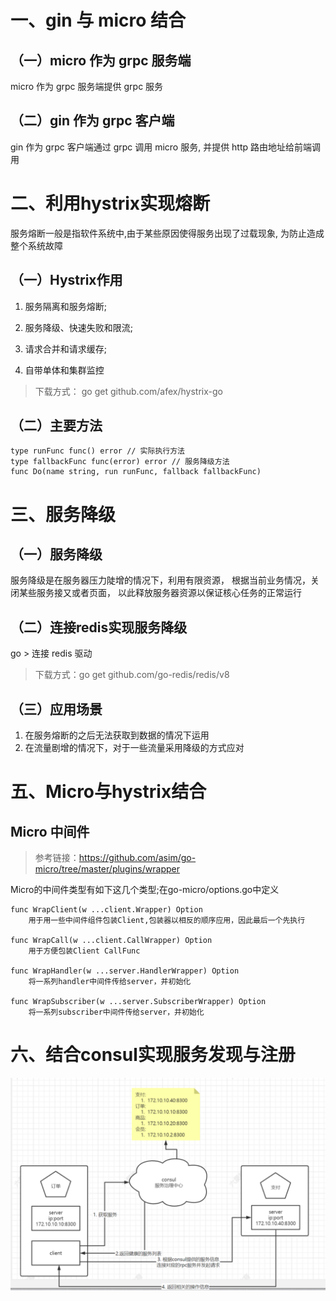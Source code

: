 # 一、gin 与 micro 结合

## （一）micro 作为 grpc 服务端
micro 作为 grpc 服务端提供 grpc 服务


## （二）gin 作为 grpc 客户端
gin 作为 grpc 客户端通过 grpc 调用 micro 服务, 并提供 http 路由地址给前端调用


# 二、利用hystrix实现熔断
服务熔断一般是指软件系统中,由于某些原因使得服务出现了过载现象, 为防止造成整个系统故障

## （一）Hystrix作用

1. 服务隔离和服务熔断;

2. 服务降级、快速失败和限流;

3. 请求合并和请求缓存;

4. 自带单体和集群监控
> 下载方式： go get github.com/afex/hystrix-go

## （二）主要方法
```
type runFunc func() error // 实际执行方法
type fallbackFunc func(error) error // 服务降级方法
func Do(name string, run runFunc, fallback fallbackFunc)

```

# 三、服务降级
## （一）服务降级
服务降级是在服务器压力陡增的情况下，利用有限资源，
根据当前业务情况，关闭某些服务接又或者页面，
以此释放服务器资源以保证核心任务的正常运行

## （二）连接redis实现服务降级
go > 连接 redis 驱动
> 下载方式：go get github.com/go-redis/redis/v8

## （三）应用场景
1. 在服务熔断的之后无法获取到数据的情况下运用
2. 在流量剧增的情况下，对于一些流量采用降级的方式应对


# 五、Micro与hystrix结合
## Micro 中间件
> 参考链接：https://github.com/asim/go-micro/tree/master/plugins/wrapper

Micro的中间件类型有如下这几个类型;在go-micro/options.go中定义
```
func WrapClient(w ...client.Wrapper) Option 
    用于用一些中间件组件包装Client,包装器以相反的顺序应用，因此最后一个先执行

func WrapCall(w ...client.CallWrapper) Option 
    用于方便包装Client CallFunc

func WrapHandler(w ...server.HandlerWrapper) Option 
    将一系列handler中间件传给server，并初始化

func WrapSubscriber(w ...server.SubscriberWrapper) Option 
    将一系列subscriber中间件传给server，并初始化
```

# 六、结合consul实现服务发现与注册
![consul](./doc/consul.png)













